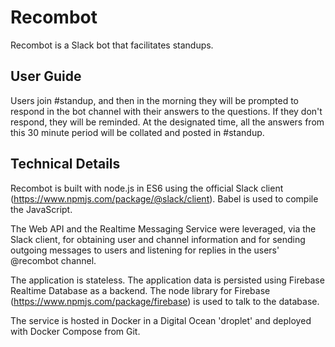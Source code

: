 # Recombot

Recombot is a Slack bot that facilitates standups.

## User Guide
Users join #standup, and then in the morning they will be prompted to respond in the bot channel with their answers to the questions. If they don't respond, they will be reminded. At the designated time, all the answers from this 30 minute period will be collated and posted in #standup.

## Technical Details

Recombot is built with node.js in ES6 using the official Slack client (https://www.npmjs.com/package/@slack/client).
Babel is used to compile the JavaScript.

The Web API and the Realtime Messaging Service were leveraged, via the Slack client, for obtaining user and channel information and for sending outgoing messages to users and listening for replies in the users' @recombot channel. 

The application is stateless. The application data is persisted using Firebase Realtime Database as a backend. The node library for Firebase (https://www.npmjs.com/package/firebase) is used to talk to the database.

The service is hosted in Docker in a Digital Ocean 'droplet' and deployed with Docker Compose from Git. 
